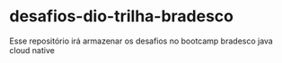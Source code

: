 # desafios-dio-trilha-bradesco
Esse repositório irá armazenar os desafios no bootcamp bradesco java cloud native
